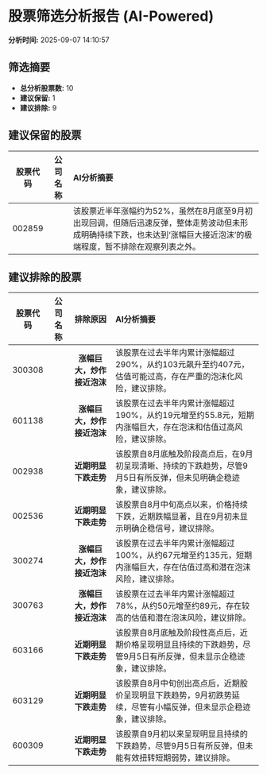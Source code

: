 # 股票筛选分析报告 (AI-Powered)

**分析时间:** 2025-09-07 14:10:57

## 筛选摘要

- **总分析股票数:** 10
- **建议保留:** 1
- **建议排除:** 9

## 建议保留的股票

| 股票代码 | 公司名称 | AI分析摘要 |
|:---:|:---:|:---|
| 002859 |  | 该股票近半年涨幅约为52%，虽然在8月底至9月初出现回调，但随后迅速反弹，整体走势波动但未形成明确持续下跌，也未达到‘涨幅巨大接近泡沫’的极端程度，暂不排除在观察列表之外。 |

## 建议排除的股票

| 股票代码 | 公司名称 | 排除原因 | AI分析摘要 |
|:---:|:---:|:---:|:---|
| 300308 |  | **涨幅巨大，炒作接近泡沫** | 该股票在过去半年内累计涨幅超过290%，从约103元飙升至约407元，估值可能过高，存在严重的泡沫化风险，建议排除。 |
| 601138 |  | **涨幅巨大，炒作接近泡沫** | 该股票在过去半年内累计涨幅超过190%，从约19元增至约55.8元，短期内涨幅巨大，存在泡沫和估值过高风险，建议排除。 |
| 002938 |  | **近期明显下跌走势** | 该股票自8月底触及阶段高点后，在9月初呈现清晰、持续的下跌趋势，尽管9月5日有所反弹，但未见明确企稳迹象，建议排除。 |
| 002536 |  | **近期明显下跌走势** | 该股票自8月中旬高点以来，价格持续下跌，近期跌幅显著，且在9月初未显示明确企稳信号，建议排除。 |
| 300274 |  | **涨幅巨大，炒作接近泡沫** | 该股票在过去半年内累计涨幅超过100%，从约67元增至约135元，短期内涨幅巨大，存在估值过高和潜在泡沫风险，建议排除。 |
| 300763 |  | **涨幅巨大，炒作接近泡沫** | 该股票在过去半年内累计涨幅超过78%，从约50元增至约89元，存在较高的估值和潜在泡沫风险，建议排除。 |
| 603166 |  | **近期明显下跌走势** | 该股票自8月底触及阶段性高点后，近期价格呈现明显且持续的下跌趋势，尽管9月5日有所反弹，但未显示企稳迹象，建议排除。 |
| 603129 |  | **近期明显下跌走势** | 该股票自8月中旬创出高点后，近期股价呈现明显下跌趋势，9月初跌势延续，尽管有小幅反弹，但未显示企稳迹象，建议排除。 |
| 600309 |  | **近期明显下跌走势** | 该股票自9月初以来呈现明显且持续的下跌趋势，尽管9月5日有所反弹，但未能有效扭转短期弱势，建议排除。 |
